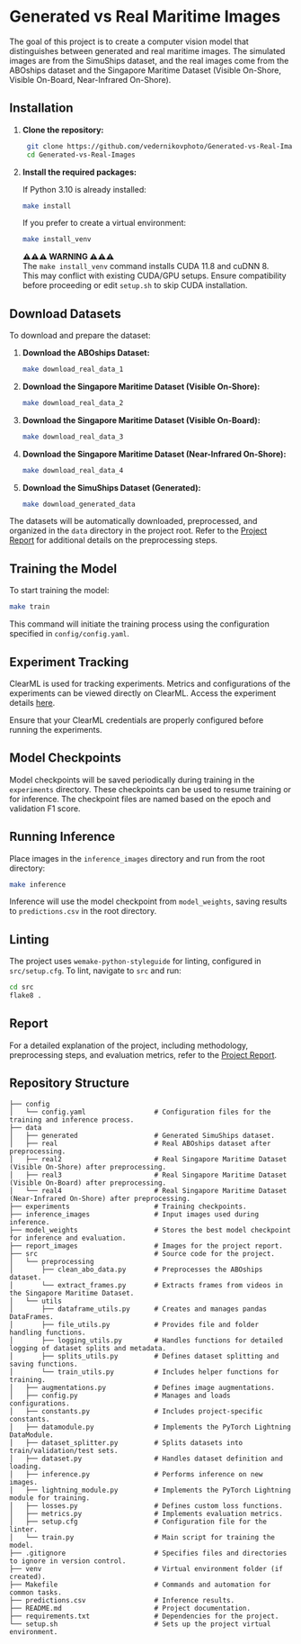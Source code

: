 # Generated vs Real Maritime Images
The goal of this project is to create a computer vision model that distinguishes between generated and real maritime images. The simulated images are from the SimuShips dataset, and the real images come from the ABOships dataset and the Singapore Maritime Dataset (Visible On-Shore, Visible On-Board, Near-Infrared On-Shore).


## Installation
1. **Clone the repository:**
   ```sh
    git clone https://github.com/vedernikovphoto/Generated-vs-Real-Images.git
    cd Generated-vs-Real-Images
   ```

2. **Install the required packages:**

   If Python 3.10 is already installed:
     ```sh
     make install
     ```
   If you prefer to create a virtual environment:
     ```sh
     make install_venv
     ```
   **⚠️⚠️⚠️ WARNING ⚠️⚠️⚠️**  
   The `make install_venv` command installs CUDA 11.8 and cuDNN 8.  
   This may conflict with existing CUDA/GPU setups. Ensure compatibility before proceeding or edit `setup.sh` to skip CUDA installation.


## Download Datasets
To download and prepare the dataset:

1. **Download the ABOships Dataset:**
    ```sh
    make download_real_data_1
    ```

2. **Download the Singapore Maritime Dataset (Visible On-Shore):**
    ```sh
    make download_real_data_2
    ```

3. **Download the Singapore Maritime Dataset (Visible On-Board):**
    ```sh
    make download_real_data_3
    ```

4. **Download the Singapore Maritime Dataset (Near-Infrared On-Shore):**
    ```sh
    make download_real_data_4
    ```

5. **Download the SimuShips Dataset (Generated):**
    ```sh
    make download_generated_data
    ```

The datasets will be automatically downloaded, preprocessed, and organized in the `data` directory in the project root. Refer to the [Project Report](REPORT.md) for additional details on the preprocessing steps.


## Training the Model
To start training the model:
```sh
make train
```
This command will initiate the training process using the configuration specified in `config/config.yaml`.


## Experiment Tracking
ClearML is used for tracking experiments. Metrics and configurations of the experiments can be viewed directly on ClearML. Access the experiment details [here](https://app.clear.ml/projects/aa3a8726ad1e470380d4b2b654152853/experiments/09f229d0fbce4e1ba18b2023a941df3c/output/execution). 

Ensure that your ClearML credentials are properly configured before running the experiments.


## Model Checkpoints
Model checkpoints will be saved periodically during training in the `experiments` directory. These checkpoints can be used to resume training or for inference. The checkpoint files are named based on the epoch and validation F1 score.


## Running Inference

Place images in the `inference_images` directory and run from the root directory:

```sh
make inference
```

Inference will use the model checkpoint from `model_weights`, saving results to `predictions.csv` in the root directory.

## Linting

The project uses `wemake-python-styleguide` for linting, configured in `src/setup.cfg`. To lint, navigate to `src` and run:

```sh
cd src
flake8 .
```

## Report

For a detailed explanation of the project, including methodology, preprocessing steps, and evaluation metrics, refer to the [Project Report](REPORT.md).

## Repository Structure

```
├── config                        
│   └── config.yaml                 # Configuration files for the training and inference process.             
├── data
│   ├── generated                   # Generated SimuShips dataset.
│   ├── real                        # Real ABOships dataset after preprocessing.
│   ├── real2                       # Real Singapore Maritime Dataset (Visible On-Shore) after preprocessing.
│   ├── real3                       # Real Singapore Maritime Dataset (Visible On-Board) after preprocessing.  
│   └── real4                       # Real Singapore Maritime Dataset (Near-Infrared On-Shore) after preprocessing.
├── experiments                     # Training checkpoints.
├── inference_images                # Input images used during inference.
├── model_weights                   # Stores the best model checkpoint for inference and evaluation.
├── report_images                   # Images for the project report.
├── src                             # Source code for the project.
│   └── preprocessing                    
│       ├── clean_abo_data.py       # Preprocesses the ABOships dataset.
│       └── extract_frames.py       # Extracts frames from videos in the Singapore Maritime Dataset.
│   └── utils                    
│       ├── dataframe_utils.py      # Creates and manages pandas DataFrames.
│       ├── file_utils.py           # Provides file and folder handling functions.
│       ├── logging_utils.py        # Handles functions for detailed logging of dataset splits and metadata.
│       ├── splits_utils.py         # Defines dataset splitting and saving functions.
│       └── train_utils.py          # Includes helper functions for training.
│   ├── augmentations.py            # Defines image augmentations.
│   ├── config.py                   # Manages and loads configurations.
│   ├── constants.py                # Includes project-specific constants.
│   ├── datamodule.py               # Implements the PyTorch Lightning DataModule.
│   ├── dataset_splitter.py         # Splits datasets into train/validation/test sets.
│   ├── dataset.py                  # Handles dataset definition and loading.
│   ├── inference.py                # Performs inference on new images.
│   ├── lightning_module.py         # Implements the PyTorch Lightning module for training.
│   ├── losses.py                   # Defines custom loss functions.
│   ├── metrics.py                  # Implements evaluation metrics.
│   ├── setup.cfg                   # Configuration file for the linter.
│   └── train.py                    # Main script for training the model.
├── .gitignore                      # Specifies files and directories to ignore in version control.
├── venv                            # Virtual environment folder (if created).
├── Makefile                        # Commands and automation for common tasks.
├── predictions.csv                 # Inference results.
├── README.md                       # Project documentation.
├── requirements.txt                # Dependencies for the project.
└── setup.sh                        # Sets up the project virtual environment.
```
